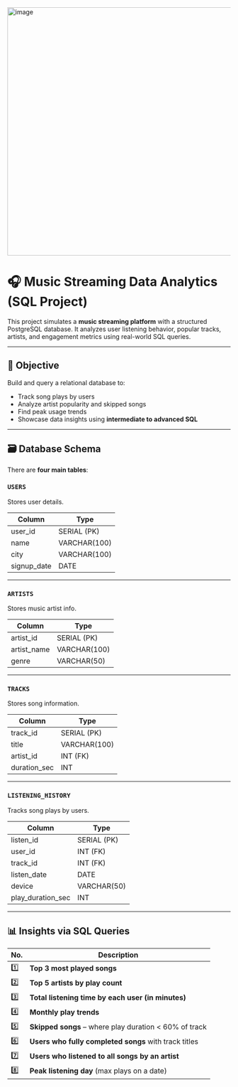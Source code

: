 <img width="1024" height="559" alt="image" src="https://github.com/user-attachments/assets/c97f0092-0e23-44c7-aad3-202897e83e06" />




# 🎧 Music Streaming Data Analytics (SQL Project)

This project simulates a **music streaming platform** with a structured PostgreSQL database. It analyzes user listening behavior, popular tracks, artists, and engagement metrics using real-world SQL queries.

---

## 📌 Objective

Build and query a relational database to:

- Track song plays by users
- Analyze artist popularity and skipped songs
- Find peak usage trends
- Showcase data insights using **intermediate to advanced SQL**

---

## 🗃️ Database Schema

There are **four main tables**:

### `USERS`
Stores user details.

| Column       | Type         |
|--------------|--------------|
| user_id      | SERIAL (PK)  |
| name         | VARCHAR(100) |
| city         | VARCHAR(100) |
| signup_date  | DATE         |

---

### `ARTISTS`
Stores music artist info.

| Column       | Type         |
|--------------|--------------|
| artist_id    | SERIAL (PK)  |
| artist_name  | VARCHAR(100) |
| genre        | VARCHAR(50)  |

---

### `TRACKS`
Stores song information.

| Column       | Type         |
|--------------|--------------|
| track_id     | SERIAL (PK)  |
| title        | VARCHAR(100) |
| artist_id    | INT (FK)     |
| duration_sec | INT          |

---

### `LISTENING_HISTORY`
Tracks song plays by users.

| Column           | Type         |
|------------------|--------------|
| listen_id        | SERIAL (PK)  |
| user_id          | INT (FK)     |
| track_id         | INT (FK)     |
| listen_date      | DATE         |
| device           | VARCHAR(50)  |
| play_duration_sec| INT          |

---

## 📊 Insights via SQL Queries

| No. | Description |
|-----|-------------|
| 1️⃣ | **Top 3 most played songs** |
| 2️⃣ | **Top 5 artists by play count** |
| 3️⃣ | **Total listening time by each user (in minutes)** |
| 4️⃣ | **Monthly play trends** |
| 5️⃣ | **Skipped songs** – where play duration < 60% of track |
| 6️⃣ | **Users who fully completed songs** with track titles |
| 7️⃣ | **Users who listened to all songs by an artist** |
| 8️⃣ | **Peak listening day** (max plays on a date) |

